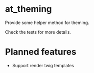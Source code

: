 at_theming
==========

Provide some helper method for theming.

Check the tests for more details.

Planned features
==========

* Support render twig templates
